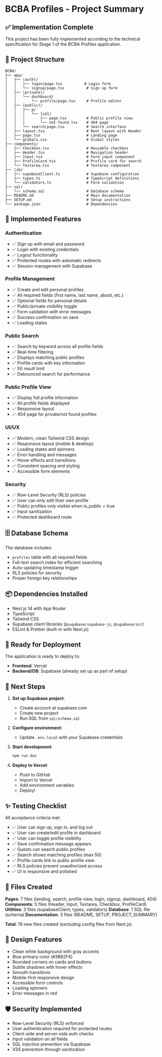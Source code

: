 # BCBA Profiles - Project Summary

## ✅ Implementation Complete

This project has been fully implemented according to the technical specification for Stage 1 of the BCBA Profiles application.

## 📁 Project Structure

```
BCBA/
├── app/
│   ├── (auth)/
│   │   ├── login/page.tsx          # Login form
│   │   └── signup/page.tsx          # Sign up form
│   ├── (private)/
│   │   └── dashboard/
│   │       └── profile/page.tsx     # Profile editor
│   ├── (public)/
│   │   ├── p/
│   │   │   └── [id]/
│   │   │       ├── page.tsx         # Public profile view
│   │   │       └── not-found.tsx    # 404 page
│   │   └── search/page.tsx          # Search interface
│   ├── layout.tsx                   # Root layout with Header
│   ├── page.tsx                     # Landing page
│   └── globals.css                  # Global styles
├── components/
│   ├── Checkbox.tsx                 # Reusable checkbox
│   ├── Header.tsx                   # Navigation header
│   ├── Input.tsx                    # Form input component
│   ├── ProfileCard.tsx              # Profile card for search
│   └── Textarea.tsx                 # Textarea component
├── lib/
│   ├── supabaseClient.ts            # Supabase configuration
│   ├── types.ts                     # TypeScript definitions
│   └── validators.ts                # Form validation
├── sql/
│   └── schema.sql                   # Database schema
├── README.md                        # Main documentation
├── SETUP.md                         # Setup instructions
└── package.json                     # Dependencies

```

## 🎯 Implemented Features

### Authentication
- ✅ Sign up with email and password
- ✅ Login with existing credentials
- ✅ Logout functionality
- ✅ Protected routes with automatic redirects
- ✅ Session management with Supabase

### Profile Management
- ✅ Create and edit personal profiles
- ✅ All required fields (first name, last name, about, etc.)
- ✅ Optional fields for personal details
- ✅ Public/private visibility toggle
- ✅ Form validation with error messages
- ✅ Success confirmation on save
- ✅ Loading states

### Public Search
- ✅ Search by keyword across all profile fields
- ✅ Real-time filtering
- ✅ Displays matching public profiles
- ✅ Profile cards with key information
- ✅ 50 result limit
- ✅ Debounced search for performance

### Public Profile View
- ✅ Display full profile information
- ✅ All profile fields displayed
- ✅ Responsive layout
- ✅ 404 page for private/not found profiles

### UI/UX
- ✅ Modern, clean Tailwind CSS design
- ✅ Responsive layout (mobile & desktop)
- ✅ Loading states and spinners
- ✅ Error handling and messages
- ✅ Hover effects and transitions
- ✅ Consistent spacing and styling
- ✅ Accessible form elements

### Security
- ✅ Row-Level Security (RLS) policies
- ✅ User can only edit their own profile
- ✅ Public profiles only visible when is_public = true
- ✅ Input sanitization
- ✅ Protected dashboard route

## 🗄️ Database Schema

The database includes:
- `profiles` table with all required fields
- Full-text search index for efficient searching
- Auto-updating timestamp trigger
- RLS policies for security
- Proper foreign key relationships

## 📦 Dependencies Installed

- Next.js 14 with App Router
- TypeScript
- Tailwind CSS
- Supabase client libraries (`@supabase/supabase-js`, `@supabase/ssr`)
- ESLint & Prettier (built-in with Next.js)

## 🚀 Ready for Deployment

The application is ready to deploy to:
- **Frontend**: Vercel
- **Backend/DB**: Supabase (already set up as part of setup)

## 🔧 Next Steps

1. **Set up Supabase project**:
   - Create account at supabase.com
   - Create new project
   - Run SQL from `sql/schema.sql`

2. **Configure environment**:
   - Update `.env.local` with your Supabase credentials

3. **Start development**:
   ```bash
   npm run dev
   ```

4. **Deploy to Vercel**:
   - Push to GitHub
   - Import to Vercel
   - Add environment variables
   - Deploy!

## ✨ Testing Checklist

All acceptance criteria met:
- ✅ User can sign up, sign in, and log out
- ✅ User can create/edit profile in dashboard
- ✅ User can toggle profile visibility
- ✅ Save confirmation message appears
- ✅ Guests can search public profiles
- ✅ Search shows matching profiles (max 50)
- ✅ Profile cards link to public profile view
- ✅ RLS policies prevent unauthorized access
- ✅ UI is responsive and polished

## 📝 Files Created

**Pages**: 7 files (landing, search, profile view, login, signup, dashboard, 404)
**Components**: 5 files (Header, Input, Textarea, Checkbox, ProfileCard)
**Utilities**: 3 files (supabaseClient, types, validators)
**Database**: 1 SQL file (schema)
**Documentation**: 3 files (README, SETUP, PROJECT_SUMMARY)

**Total**: 19 new files created (excluding config files from Next.js)

## 🎨 Design Features

- Clean white background with gray accents
- Blue primary color (#3B82F6)
- Rounded corners on cards and buttons
- Subtle shadows with hover effects
- Smooth transitions
- Mobile-first responsive design
- Accessible form controls
- Loading spinners
- Error messages in red

## 🛡️ Security Implemented

- Row-Level Security (RLS) enforced
- User authentication required for protected routes
- Client-side and server-side auth checks
- Input validation on all fields
- SQL injection prevention via Supabase
- XSS prevention through sanitization

